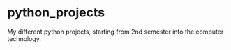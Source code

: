 # python_projects
My different python projects, starting from 2nd semester into the computer technology.
